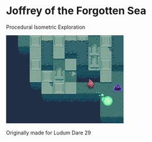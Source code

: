# Joffrey of the Forgotten Sea

Procedural Isometric Exploration

![](assets/images/tiles_mock.png)

Originally made for Ludum Dare 29
